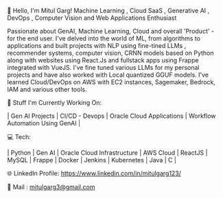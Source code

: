 👋 Hello, I'm Mitul Garg!
Machine Learning , Cloud SaaS , Generative AI , DevOps , Computer Vision and Web Applications Enthusiast 

Passionate about GenAI, Machine Learning, Cloud and overall 'Product' - for the end user. 
I've delved into the world of ML, from algorithms to applications and built projects with NLP using fine-tined LLMs , recommender systems, computer vision, CRNN models based on Python along with websites using React.Js and fullstack apps using Frappe integrated with VueJS. I've fine tuned various LLMs for my personal projects and have also worked with Local quantized GGUF models. I've learned Cloud/DevOps on AWS with EC2 instances, Sagemaker, Bedrock, IAM and various other tools. 

🔭 Stuff I'm Currently Working On:

| Gen AI Projects | CI/CD - Devops | Oracle Cloud Applications | Workflow Automation Using GenAI |

💻 Tech:

| Python | Gen AI | Oracle Cloud Infrastructure | AWS Cloud | ReactJS | MySQL | Frappe | Docker | Jenkins | Kubernetes | Java | C | 

🌐 LinkedIn Profile:
https://www.linkedin.com/in/mitulgarg123/

📧 Mail :
mitulgarg3@gmail.com
